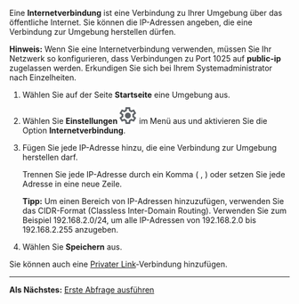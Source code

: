 Eine **Internetverbindung** ist eine Verbindung zu Ihrer Umgebung über das öffentliche Internet. Sie können die IP-Adressen angeben, die eine Verbindung zur Umgebung herstellen dürfen.

**Hinweis:** Wenn Sie eine Internetverbindung verwenden, müssen Sie Ihr Netzwerk so konfigurieren, dass Verbindungen zu Port 1025 auf **public-ip** zugelassen werden. Erkundigen Sie sich bei Ihrem Systemadministrator nach Einzelheiten.

1.  Wählen Sie auf der Seite **Startseite** eine Umgebung aus.

2.  Wählen Sie **Einstellungen** ![Settings icon](Images/gkz1722447366517.svg) im Menü aus und aktivieren Sie die Option **Internetverbindung**.

3.  Fügen Sie jede IP-Adresse hinzu, die eine Verbindung zur Umgebung herstellen darf.

    Trennen Sie jede IP-Adresse durch ein Komma ( , ) oder setzen Sie jede Adresse in eine neue Zeile.

    **Tipp:** Um einen Bereich von IP-Adressen hinzuzufügen, verwenden Sie das CIDR-Format (Classless Inter-Domain Routing). Verwenden Sie zum Beispiel 192.168.2.0/24, um alle IP-Adressen von 192.168.2.0 bis 192.168.2.255 anzugeben.

4.  Wählen Sie **Speichern** aus.

Sie können auch eine [Privater Link](suh1721090175745.md)-Verbindung hinzufügen.

------------------------------------------------------------------------

**Als Nächstes:** [Erste Abfrage ausführen](ahj1695153106508.md)
